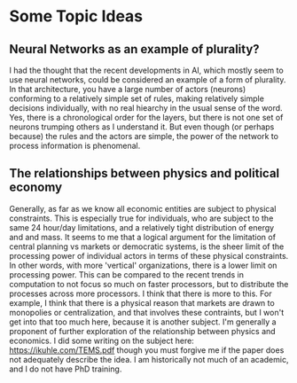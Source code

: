 # Some Topic Ideas

## Neural Networks as an example of plurality?
I had the thought that the recent developments in AI, which mostly seem to use neural networks,
could be considered an example of a form of plurality. In that architecture, you have a large number of 
actors (neurons) conforming to a relatively simple set of rules, making relatively simple decisions individually, with
no real hiearchy in the usual sense of the word. Yes, there is a chronological order for the layers,
but there is not one set of neurons trumping others as I understand it. But even though (or perhaps because) the rules 
and the actors are simple, the power of the network to process information is phenomenal.

## The relationships between physics and political economy
Generally, as far as we know all economic entities are subject to physical constraints. This is especially true for
individuals, who are subject to the same 24 hour/day limitations, and a relatively tight distribution of energy and 
and mass. It seems to me that a logical argument for the limitation of central planning vs markets or democratic systems,
is the sheer limit of the processing power of individual actors in terms of these physical constraints. In other words,
with more 'vertical' organizations, there is a lower limit on processing power. This can be compared to the recent trends
in computation to not focus so much on faster processors, but to distribute the processes across more processors. 
I think that there is more to this. For example, I think that there is a physical reason that markets are drawn to 
monopolies or centralization, and that involves these contraints, but I won't get into that too much here, 
because it is another subject. I'm generally a proponent of further exploration of the relationship between physics and 
economics. I did some writing on the subject here: https://ikuhle.com/TEMS.pdf though you must forgive me if the 
paper does not adequately describe the idea. I am historically not much of an academic, and I do not have 
PhD training.
